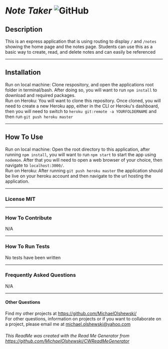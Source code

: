 
# __*Note Taker*__ ![GitHub](https://img.shields.io/github/license/MichaelOlshewski/CWNoteTaker)

## __Description__
This is an express application that is using routing to display `/` and `/notes` showing the home page and the notes page. Students can use this as a basic way to create, read, and delete notes and can easily be referenced

<hr>

## __Installation__
Run on local machine: Clone respository, and open the applications root folder in terminal/bash. After doing so, you will want to run `npm install` to download and required packages. <br/> Run on Heroku: You will want to clone this repository. Once cloned, you will need to create a new Heroku app, either in the CLI or Heroku's dashboard, then you will need to switch to `heroku git:remote -a YOURFOLDERNAME` and then run `git push heroku master`

<hr>

## __How To Use__
Run on local machine: Open the root directory to this application, after running `npm install`, you will want to run `npm start` to start the app using `nodemon`. After that you will need to open a web browser of your choice, then navigate to `localhost:3000/`. <br /> Run on Heroku: After running `git push heroku master` the application should be live on your heroku account and then navigate to the url hosting the application.

<hr>

### __License__ MIT

<hr>

### __How To Contribute__
N/A

<hr>

### __How To Run Tests__
No tests have been written

<hr>

### __Frequently Asked Questions__
N/A

<hr>

#### __Other Questions__
Find my other projects at https://github.com/MichaelOlshewski/ <br>
For other questions, information on projects or if you want to collaborate on a project, please email me at michael.olshewski@yahoo.com

###### This ReadMe was created with the Read Me Generator from https://github.com/MichaelOlshewski/CWReadMeGenerator
  